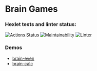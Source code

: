 # Brain Games

### Hexlet tests and linter status:

[![Actions Status](https://github.com/const-y/frontend-project-lvl1/workflows/hexlet-check/badge.svg)](https://github.com/const-y/frontend-project-lvl1/actions)
[![Maintainability](https://api.codeclimate.com/v1/badges/676afa353607f457d063/maintainability)](https://codeclimate.com/github/const-y/frontend-project-lvl1/maintainability)
[![Linter](https://github.com/const-y/frontend-project-lvl1/workflows/Linter/badge.svg)](https://github.com/const-y/frontend-project-lvl1/actions?query=workflow%3ALinter)

### Demos

- [brain-even](https://asciinema.org/a/IgqeHjr4ySA9vqRTOZwfho4Rz)
- [brain-calc](https://asciinema.org/a/KR0YH7tQh7hKHlMRH7TiCEUSg)
